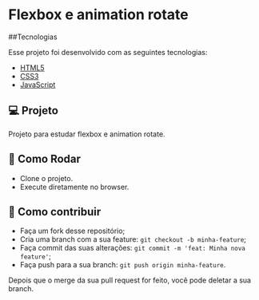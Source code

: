 # Flexbox e animation rotate

##Tecnologias

Esse projeto foi desenvolvido com as seguintes tecnologias:

- [HTML5](https://developer.mozilla.org/pt-BR/docs/Web/HTML/HTML5) 
- [CSS3](https://developer.mozilla.org/pt-BR/docs/Archive/CSS3)
- [JavaScript](https://developer.mozilla.org/pt-BR/docs/Web/JavaScript)


## 💻 Projeto

Projeto para estudar flexbox e animation rotate.

## 🚀 Como Rodar

- Clone o projeto.
- Execute diretamente no browser.

## 🤔 Como contribuir

- Faça um fork desse repositório;
- Cria uma branch com a sua feature: `git checkout -b minha-feature`;
- Faça commit das suas alterações: `git commit -m 'feat: Minha nova feature'`;
- Faça push para a sua branch: `git push origin minha-feature`.

Depois que o merge da sua pull request for feito, você pode deletar a sua branch.

